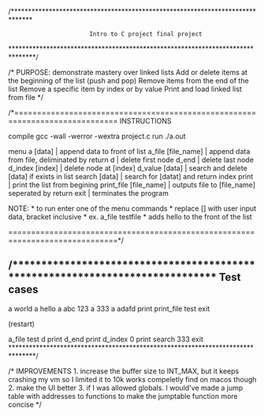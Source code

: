 /******************************************************************************

                           Intro to C project final project 

*******************************************************************************/

/*
PURPOSE: demonstrate mastery over linked lists
    Add or delete items at the beginning of the list (push and pop)
    Remove items from the end of the list
    Remove a specific item by index or by value
    Print and load linked list from file
*/

/*=============================================================================
INSTRUCTIONS

compile
    gcc -wall -werror -wextra project.c
run
    ./a.out

menu
    a [data]                |     append data to front of list
    a_file [file_name]      |     append data from file, deliminated by return
    d                       |     delete first node
    d_end                   |     delete last node
    d_index [index]         |     delete node at [index]
    d_value [data]          |     search and delete [data] if exists in list
    search [data]           |     search for [datat] and return index
    print                   |     print the list from begining
    print_file [file_name]  |     outputs file to [file_name] seperated by return
    exit                    |     terminates the program

NOTE:
    * to run enter one of the menu commands
    * replace [] with user input data, bracket inclusive
    * ex. a_file testfile 
        * adds hello to the front of the list 

==============================================================================*/


/******************************************************************************
Test cases
----------------
a world
a hello
a abc 123
a 333
a adafd
print
print_file test
exit

(restart)

a_file test
d
print
d_end
print
d_index 0
print
search 333
exit
*******************************************************************************/


/*
IMPROVEMENTS
    1. increase the buffer size to INT_MAX, but it keeps crashing my vm so I limited it to 10k works compeletly find on macos though
    2. make the UI better
    3. if I was allowed globals. I would've made a jump table with addresses to functions to make the jumptable function more concise
*/

